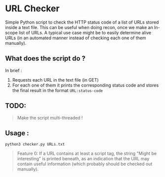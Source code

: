 # URL Checker
Simple Python script to check the HTTP status code of a list of URLs stored inside a text file.
This can be useful when doing recon, once we make an In-scope list of URLs.
A typical use case might be to easily determine alive URLs (in an automated manner instead of checking each one of them manually).


## What does the script do ?
In brief : 
1) Requests each URL in the text file (in GET)
2) For each one of them it prints the corresponding status code and stores the final result in the format ```URL:status-code```

## TODO:
> Make the script multi-threaded !

## Usage : 
```python3 checker.py URLs.txt```

> Feature 0:
  If a URL contains at least a script tag, the string "Might be interesting" is printed beneath, as an indication that the URL may
  contain useful information (which probably should be checked out manually).
